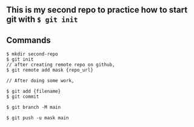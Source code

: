 ## This is my second repo to practice how to start git with `$ git init`

## Commands

```shell
$ mkdir second-repo
$ git init
// after creating remote repo on github,
$ git remote add mask {repo_url}

// After doing some work,

$ git add {filename}
$ git commit

$ git branch -M main

$ git push -u mask main
```
